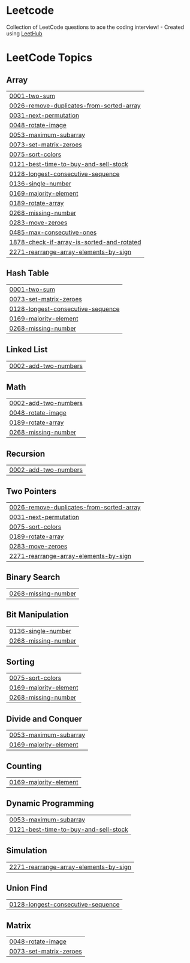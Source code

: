 # Leetcode
Collection of LeetCode questions to ace the coding interview! - Created using [LeetHub](https://github.com/QasimWani/LeetHub)

<!---LeetCode Topics Start-->
# LeetCode Topics
## Array
|  |
| ------- |
| [0001-two-sum](https://github.com/Amod03/Leetcode/tree/master/0001-two-sum) |
| [0026-remove-duplicates-from-sorted-array](https://github.com/Amod03/Leetcode/tree/master/0026-remove-duplicates-from-sorted-array) |
| [0031-next-permutation](https://github.com/Amod03/Leetcode/tree/master/0031-next-permutation) |
| [0048-rotate-image](https://github.com/Amod03/Leetcode/tree/master/0048-rotate-image) |
| [0053-maximum-subarray](https://github.com/Amod03/Leetcode/tree/master/0053-maximum-subarray) |
| [0073-set-matrix-zeroes](https://github.com/Amod03/Leetcode/tree/master/0073-set-matrix-zeroes) |
| [0075-sort-colors](https://github.com/Amod03/Leetcode/tree/master/0075-sort-colors) |
| [0121-best-time-to-buy-and-sell-stock](https://github.com/Amod03/Leetcode/tree/master/0121-best-time-to-buy-and-sell-stock) |
| [0128-longest-consecutive-sequence](https://github.com/Amod03/Leetcode/tree/master/0128-longest-consecutive-sequence) |
| [0136-single-number](https://github.com/Amod03/Leetcode/tree/master/0136-single-number) |
| [0169-majority-element](https://github.com/Amod03/Leetcode/tree/master/0169-majority-element) |
| [0189-rotate-array](https://github.com/Amod03/Leetcode/tree/master/0189-rotate-array) |
| [0268-missing-number](https://github.com/Amod03/Leetcode/tree/master/0268-missing-number) |
| [0283-move-zeroes](https://github.com/Amod03/Leetcode/tree/master/0283-move-zeroes) |
| [0485-max-consecutive-ones](https://github.com/Amod03/Leetcode/tree/master/0485-max-consecutive-ones) |
| [1878-check-if-array-is-sorted-and-rotated](https://github.com/Amod03/Leetcode/tree/master/1878-check-if-array-is-sorted-and-rotated) |
| [2271-rearrange-array-elements-by-sign](https://github.com/Amod03/Leetcode/tree/master/2271-rearrange-array-elements-by-sign) |
## Hash Table
|  |
| ------- |
| [0001-two-sum](https://github.com/Amod03/Leetcode/tree/master/0001-two-sum) |
| [0073-set-matrix-zeroes](https://github.com/Amod03/Leetcode/tree/master/0073-set-matrix-zeroes) |
| [0128-longest-consecutive-sequence](https://github.com/Amod03/Leetcode/tree/master/0128-longest-consecutive-sequence) |
| [0169-majority-element](https://github.com/Amod03/Leetcode/tree/master/0169-majority-element) |
| [0268-missing-number](https://github.com/Amod03/Leetcode/tree/master/0268-missing-number) |
## Linked List
|  |
| ------- |
| [0002-add-two-numbers](https://github.com/Amod03/Leetcode/tree/master/0002-add-two-numbers) |
## Math
|  |
| ------- |
| [0002-add-two-numbers](https://github.com/Amod03/Leetcode/tree/master/0002-add-two-numbers) |
| [0048-rotate-image](https://github.com/Amod03/Leetcode/tree/master/0048-rotate-image) |
| [0189-rotate-array](https://github.com/Amod03/Leetcode/tree/master/0189-rotate-array) |
| [0268-missing-number](https://github.com/Amod03/Leetcode/tree/master/0268-missing-number) |
## Recursion
|  |
| ------- |
| [0002-add-two-numbers](https://github.com/Amod03/Leetcode/tree/master/0002-add-two-numbers) |
## Two Pointers
|  |
| ------- |
| [0026-remove-duplicates-from-sorted-array](https://github.com/Amod03/Leetcode/tree/master/0026-remove-duplicates-from-sorted-array) |
| [0031-next-permutation](https://github.com/Amod03/Leetcode/tree/master/0031-next-permutation) |
| [0075-sort-colors](https://github.com/Amod03/Leetcode/tree/master/0075-sort-colors) |
| [0189-rotate-array](https://github.com/Amod03/Leetcode/tree/master/0189-rotate-array) |
| [0283-move-zeroes](https://github.com/Amod03/Leetcode/tree/master/0283-move-zeroes) |
| [2271-rearrange-array-elements-by-sign](https://github.com/Amod03/Leetcode/tree/master/2271-rearrange-array-elements-by-sign) |
## Binary Search
|  |
| ------- |
| [0268-missing-number](https://github.com/Amod03/Leetcode/tree/master/0268-missing-number) |
## Bit Manipulation
|  |
| ------- |
| [0136-single-number](https://github.com/Amod03/Leetcode/tree/master/0136-single-number) |
| [0268-missing-number](https://github.com/Amod03/Leetcode/tree/master/0268-missing-number) |
## Sorting
|  |
| ------- |
| [0075-sort-colors](https://github.com/Amod03/Leetcode/tree/master/0075-sort-colors) |
| [0169-majority-element](https://github.com/Amod03/Leetcode/tree/master/0169-majority-element) |
| [0268-missing-number](https://github.com/Amod03/Leetcode/tree/master/0268-missing-number) |
## Divide and Conquer
|  |
| ------- |
| [0053-maximum-subarray](https://github.com/Amod03/Leetcode/tree/master/0053-maximum-subarray) |
| [0169-majority-element](https://github.com/Amod03/Leetcode/tree/master/0169-majority-element) |
## Counting
|  |
| ------- |
| [0169-majority-element](https://github.com/Amod03/Leetcode/tree/master/0169-majority-element) |
## Dynamic Programming
|  |
| ------- |
| [0053-maximum-subarray](https://github.com/Amod03/Leetcode/tree/master/0053-maximum-subarray) |
| [0121-best-time-to-buy-and-sell-stock](https://github.com/Amod03/Leetcode/tree/master/0121-best-time-to-buy-and-sell-stock) |
## Simulation
|  |
| ------- |
| [2271-rearrange-array-elements-by-sign](https://github.com/Amod03/Leetcode/tree/master/2271-rearrange-array-elements-by-sign) |
## Union Find
|  |
| ------- |
| [0128-longest-consecutive-sequence](https://github.com/Amod03/Leetcode/tree/master/0128-longest-consecutive-sequence) |
## Matrix
|  |
| ------- |
| [0048-rotate-image](https://github.com/Amod03/Leetcode/tree/master/0048-rotate-image) |
| [0073-set-matrix-zeroes](https://github.com/Amod03/Leetcode/tree/master/0073-set-matrix-zeroes) |
<!---LeetCode Topics End-->